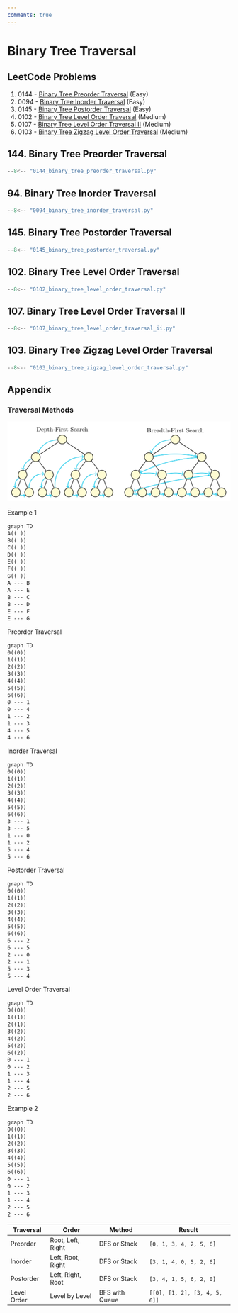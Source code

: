 ```yaml
---
comments: true
---
```


# Binary Tree Traversal

## LeetCode Problems

1. 0144 - [Binary Tree Preorder Traversal](https://leetcode.com/problems/binary-tree-preorder-traversal/) (Easy)
2. 0094 - [Binary Tree Inorder Traversal](https://leetcode.com/problems/binary-tree-inorder-traversal/) (Easy)
3. 0145 - [Binary Tree Postorder Traversal](https://leetcode.com/problems/binary-tree-postorder-traversal/) (Easy)
4. 0102 - [Binary Tree Level Order Traversal](https://leetcode.com/problems/binary-tree-level-order-traversal/) (Medium)
5. 0107 - [Binary Tree Level Order Traversal II](https://leetcode.com/problems/binary-tree-level-order-traversal-ii/) (Medium)
6. 0103 - [Binary Tree Zigzag Level Order Traversal](https://leetcode.com/problems/binary-tree-zigzag-level-order-traversal/) (Medium)

## 144. Binary Tree Preorder Traversal

```python
--8<-- "0144_binary_tree_preorder_traversal.py"
```

## 94. Binary Tree Inorder Traversal

```python
--8<-- "0094_binary_tree_inorder_traversal.py"
```

## 145. Binary Tree Postorder Traversal

```python
--8<-- "0145_binary_tree_postorder_traversal.py"
```

## 102. Binary Tree Level Order Traversal

```python
--8<-- "0102_binary_tree_level_order_traversal.py"
```

## 107. Binary Tree Level Order Traversal II

```python
--8<-- "0107_binary_tree_level_order_traversal_ii.py"
```

## 103. Binary Tree Zigzag Level Order Traversal

```python
--8<-- "0103_binary_tree_zigzag_level_order_traversal.py"
```

## Appendix

### Traversal Methods

![tree_traversal](../imgs/tree_traversal_dfs_bfs.png)

Example 1

```mermaid
graph TD
A(( ))
B(( ))
C(( ))
D(( ))
E(( ))
F(( ))
G(( ))
A --- B
A --- E
B --- C
B --- D
E --- F
E --- G
```

Preorder Traversal

```mermaid
graph TD
0((0))
1((1))
2((2))
3((3))
4((4))
5((5))
6((6))
0 --- 1
0 --- 4
1 --- 2
1 --- 3
4 --- 5
4 --- 6
```

Inorder Traversal

```mermaid
graph TD
0((0))
1((1))
2((2))
3((3))
4((4))
5((5))
6((6))
3 --- 1
3 --- 5
1 --- 0
1 --- 2
5 --- 4
5 --- 6
```

Postorder Traversal

```mermaid
graph TD
0((0))
1((1))
2((2))
3((3))
4((4))
5((5))
6((6))
6 --- 2
6 --- 5
2 --- 0
2 --- 1
5 --- 3
5 --- 4
```

Level Order Traversal

```mermaid
graph TD
0((0))
1((1))
2((1))
3((2))
4((2))
5((2))
6((2))
0 --- 1
0 --- 2
1 --- 3
1 --- 4
2 --- 5
2 --- 6
```

Example 2

```mermaid
graph TD
0((0))
1((1))
2((2))
3((3))
4((4))
5((5))
6((6))
0 --- 1
0 --- 2
1 --- 3
1 --- 4
2 --- 5
2 --- 6
```

| Traversal   | Order             | Method         | Result                        |
| ----------- | ----------------- | -------------- | ----------------------------- |
| Preorder    | Root, Left, Right | DFS or Stack   | `[0, 1, 3, 4, 2, 5, 6]`       |
| Inorder     | Left, Root, Right | DFS or Stack   | `[3, 1, 4, 0, 5, 2, 6]`       |
| Postorder   | Left, Right, Root | DFS or Stack   | `[3, 4, 1, 5, 6, 2, 0]`       |
| Level Order | Level by Level    | BFS with Queue | `[[0], [1, 2], [3, 4, 5, 6]]` |
